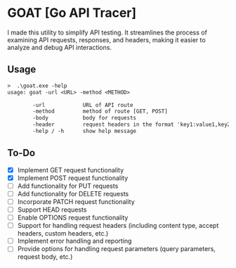 # GOAT [Go API Tracer]

I made this utility to simplify API testing. It streamlines the process of examining API requests, responses, and headers, making it easier to analyze and debug API interactions.

## Usage

```txt
>  .\goat.exe -help
usage: goat -url <URL> -method <METHOD>

        -url            URL of API route
        -method         method of route [GET, POST]
        -body           body for requests
        -header         request headers in the format 'key1:value1,key2:value2'
        -help / -h      show help message
```

## To-Do

- [x] Implement GET request functionality
- [x] Implement POST request functionality
- [ ] Add functionality for PUT requests
- [ ] Add functionality for DELETE requests
- [ ] Incorporate PATCH request functionality
- [ ] Support HEAD requests
- [ ] Enable OPTIONS request functionality
- [ ] Support for handling request headers (including content type, accept headers, custom headers, etc.)
- [ ] Implement error handling and reporting
- [ ] Provide options for handling request parameters (query parameters, request body, etc.)
